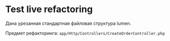# Test live refactoring

Дана урезанная стандартная файловая структура lumen.  

Предмет рефакторинга: `app/Http/Controllers/CreateOrderController.php`